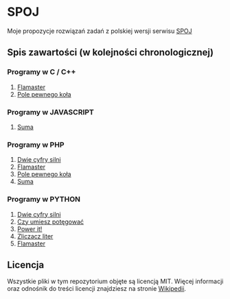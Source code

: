 # SPOJ
Moje propozycje rozwiązań zadań z polskiej wersji serwisu [SPOJ](http://pl.spoj.com)

## Spis zawartości (w kolejności chronologicznej)

### Programy w C / C++
1. [Flamaster](FLAMASTE/source.c)
2. [Pole pewnego koła](ETI06F1/source.c)

### Programy w JAVASCRIPT
1. [Suma](SUMA/source.js)

### Programy w PHP
1. [Dwie cyfry silni](FCTRL3/source.php)
2. [Flamaster](FLAMASTE/source.php)
3. [Pole pewnego koła](ETI06F1/source.php)
4. [Suma](SUMA/source.php)

### Programy w PYTHON
1. [Dwie cyfry silni](FCTRL3/source.py)
2. [Czy umiesz potęgować](PA05_POT/source.py)
3. [Power it!](MPOWER/source.py)
4. [Zliczacz liter](JZLICZ/source.py)
5. [Flamaster](FLAMASTE/source.py)

## Licencja
Wszystkie pliki w tym repozytorium objęte są licencją MIT. Więcej informacji oraz odnośnik do treści licencji znajdziesz na stronie [Wikipedii](http://pl.wikipedia.org/wiki/Licencja_X11).
